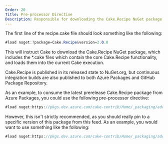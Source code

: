 ```yaml
---
Order: 20
Title: Pre-processor Directive
Description: Responsible for downloading the Cake.Recipe NuGet package
---
```


The first line of the recipe.cake file should look something like the following:

```csharp
#load nuget:?package=Cake.Recipe&version=2.0.0
```

This will instruct Cake to download the Cake.Recipe NuGet package, which includes the *.cake files which contain the core Cake.Recipe functionality, and loads them into the current Cake execution.

Cake.Recipe is published in its released state to NuGet.org, but continuous integration builds are also published to both Azure Packages and GitHub Package Repository.

As an example, to consume the latest prerelease Cake.Recipe package from Azure Packages, you could use the following pre-processor directive:

```csharp
#load nuget:https://pkgs.dev.azure.com/cake-contrib/Home/_packaging/addins/nuget/v3/index.json?package=Cake.Recipe&prerelease
```

However, this isn't strictly recommended, as you should really pin to a specific version of this package from this feed.  As an example, you would want to use something like the following:

```csharp
#load nuget:https://pkgs.dev.azure.com/cake-contrib/Home/_packaging/addins/nuget/v3/index.json?package=Cake.Recipe&version=2.0.0-alpha0338&prerelease
```
